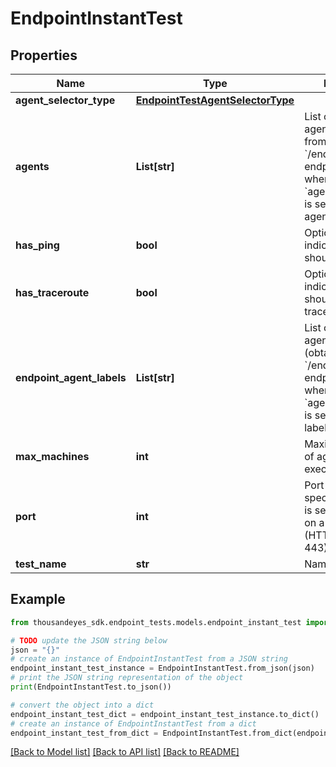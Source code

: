 # EndpointInstantTest


## Properties

Name | Type | Description | Notes
------------ | ------------- | ------------- | -------------
**agent_selector_type** | [**EndpointTestAgentSelectorType**](EndpointTestAgentSelectorType.md) |  | 
**agents** | **List[str]** | List of endpoint agent IDs (obtained from &#x60;/endpoint/agents&#x60; endpoint). Required when &#x60;agentSelectorType&#x60; is set to &#x60;specific-agent&#x60;. | [optional] 
**has_ping** | **bool** | Optional flag indicating if the test should run ping. | [optional] [default to True]
**has_traceroute** | **bool** | Optional flag indicating if the test should run traceroute. | [optional] [default to True]
**endpoint_agent_labels** | **List[str]** | List of endpoint agent label IDs (obtained from &#x60;/endpoint/labels&#x60; endpoint), required when &#x60;agentSelectorType&#x60; is set to &#x60;agent-labels&#x60;. | [optional] 
**max_machines** | **int** | Maximum number of agents which can execute the test. | 
**port** | **int** | Port number, if not specified, the port is selected based on a protocol (HTTP 80, HTTPS 443). | [optional] 
**test_name** | **str** | Name of the test. | 

## Example

```python
from thousandeyes_sdk.endpoint_tests.models.endpoint_instant_test import EndpointInstantTest

# TODO update the JSON string below
json = "{}"
# create an instance of EndpointInstantTest from a JSON string
endpoint_instant_test_instance = EndpointInstantTest.from_json(json)
# print the JSON string representation of the object
print(EndpointInstantTest.to_json())

# convert the object into a dict
endpoint_instant_test_dict = endpoint_instant_test_instance.to_dict()
# create an instance of EndpointInstantTest from a dict
endpoint_instant_test_from_dict = EndpointInstantTest.from_dict(endpoint_instant_test_dict)
```
[[Back to Model list]](../README.md#documentation-for-models) [[Back to API list]](../README.md#documentation-for-api-endpoints) [[Back to README]](../README.md)


